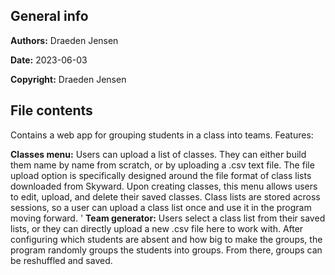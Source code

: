 ## General info

**Authors:** Draeden Jensen

**Date:** 2023-06-03

**Copyright:** Draeden Jensen

## File contents

Contains a web app for grouping students in a class into teams. Features:

**Classes menu:** Users can upload a list of classes. They can either build them name by name from scratch, or by uploading a .csv text file. The file upload
option is specifically designed around the file format of class lists downloaded from Skyward. Upon creating classes, this menu allows users to edit, upload,
and delete their saved classes. Class lists are stored across sessions, so a user can upload a class list once and use it in the program moving forward.
'
**Team generator:** Users select a class list from their saved lists, or they can directly upload a new .csv file here to work with. After configuring which
students are absent and how big to make the groups, the program randomly groups the students into groups. From there, groups can be reshuffled and saved.
